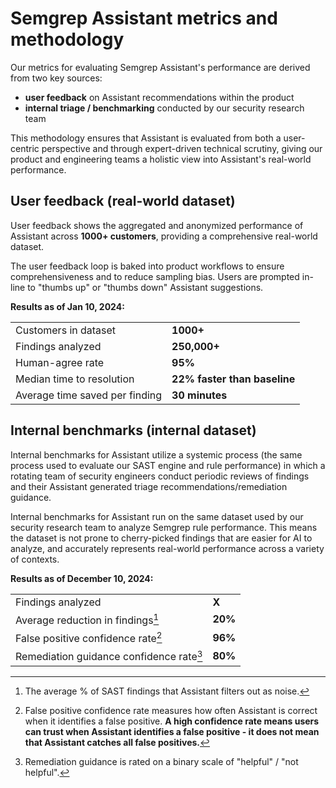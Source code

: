 

# Semgrep Assistant metrics and methodology

 
Our metrics for evaluating Semgrep Assistant's performance are derived from two key sources:
- **user feedback** on Assistant recommendations within the product
- **internal triage / benchmarking** conducted by our security research team 

This methodology ensures that Assistant is evaluated from both a user-centric perspective and through expert-driven technical scrutiny, giving our product and engineering teams a holistic view into Assistant's real-world performance. 


## User feedback (real-world dataset)
User feedback shows the aggregated and anonymized performance of Assistant across **1000+ customers**, providing a comprehensive real-world dataset. 

The user feedback loop is baked into product workflows to ensure comprehensiveness and to reduce sampling bias. Users are prompted in-line to "thumbs up" or "thumbs down" Assistant suggestions. 


**Results as of Jan 10, 2024:**


|                        |         |
|------------------------|---------|
| Customers in dataset   | **1000+**|
| Findings analyzed | **250,000+** |
| Human-agree rate       | **95%** |
| Median time to resolution     | **22% faster than baseline** |
| Average time saved per finding   | **30 minutes** |


## Internal benchmarks (internal dataset)
Internal benchmarks for Assistant utilize a systemic process (the same process used to evaluate our SAST engine and rule performance) in which a rotating team of security engineers conduct periodic reviews of findings and their Assistant generated triage recommendations/remediation guidance.

Internal benchmarks for Assistant run on the same dataset used by our security research team to analyze Semgrep rule performance. This means the dataset is not prone to cherry-picked findings that are easier for AI to analyze, and accurately represents real-world performance across a variety of contexts. 

**Results as of December 10, 2024:**

|                        |         |
|------------------------|---------|
| Findings analyzed  | **X**|
| Average reduction in findings[^1] | **20%**|
| False positive confidence rate[^2]      | **96%** |
| Remediation guidance confidence rate[^3]    | **80%** |

[^1]:The average % of SAST findings that Assistant filters out as noise.  

[^2]:False positive confidence rate measures how often Assistant is correct when it identifies a false positive. **A high confidence rate means users can trust when Assistant identifies a false positive - it does not mean that Assistant catches all false positives.** 

[^3]:Remediation guidance is rated on a binary scale of "helpful" / "not helpful".  

